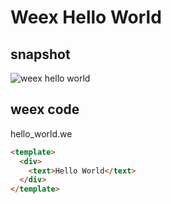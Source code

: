 Weex Hello World
================

## snapshot
![weex hello
world](http://gtms01.alicdn.com/tps/i1/TB1rXlGMpXXXXXqXVXX1PdU0VXX-640-920.png)

## weex code
hello_world.we
```html
<template>
  <div>
    <text>Hello World</text>
  </div>
</template>
````

